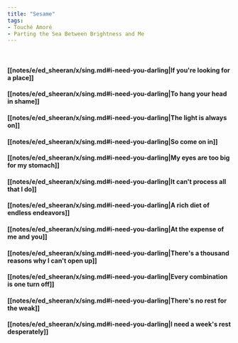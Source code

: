 ```yaml
---
title: "Sesame"
tags:
- Touché Amoré
- Parting the Sea Between Brightness and Me
---
```

&nbsp;
#### [[notes/e/ed_sheeran/x/sing.md#i-need-you-darling|If you're looking for a place]]
#### [[notes/e/ed_sheeran/x/sing.md#i-need-you-darling|To hang your head in shame]]
#### [[notes/e/ed_sheeran/x/sing.md#i-need-you-darling|The light is always on]]
#### [[notes/e/ed_sheeran/x/sing.md#i-need-you-darling|So come on in]]
#### [[notes/e/ed_sheeran/x/sing.md#i-need-you-darling|My eyes are too big for my stomach]]
#### [[notes/e/ed_sheeran/x/sing.md#i-need-you-darling|It can't process all that I do]]
#### [[notes/e/ed_sheeran/x/sing.md#i-need-you-darling|A rich diet of endless endeavors]]
#### [[notes/e/ed_sheeran/x/sing.md#i-need-you-darling|At the expense of me and you]]
#### [[notes/e/ed_sheeran/x/sing.md#i-need-you-darling|There's a thousand reasons why I can't open up]]
#### [[notes/e/ed_sheeran/x/sing.md#i-need-you-darling|Every combination is one turn off]]
#### [[notes/e/ed_sheeran/x/sing.md#i-need-you-darling|There's no rest for the weak]]
#### [[notes/e/ed_sheeran/x/sing.md#i-need-you-darling|I need a week's rest desperately]]
